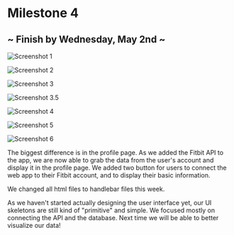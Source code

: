 # Milestone 4
## ~ Finish by Wednesday, May 2nd ~

![Screenshot 1](/milestone4/6.png)

![Screenshot 2](/milestone4/5.png)

![Screenshot 3](/milestone4/4.png)

![Screenshot 3.5](/milestone4/3.png)

![Screenshot 4](/milestone4/3.5.png)

![Screenshot 5](/milestone4/2.png)

![Screenshot 6](/milestone4/1.png)

The biggest difference is in the profile page. As we added the Fitbit API to the app, we are now able to grab the data from the user's account and display it in the profile page. We added two button for users to connect the web app to their Fitbit account, and to display their basic information.

We changed all html files to handlebar files this week.

As we haven't started actually designing the user interface yet, our UI skeletons are still kind of "primitive" and simple. We focused mostly on connecting the API and the database. Next time we will be able to better visualize our data!
